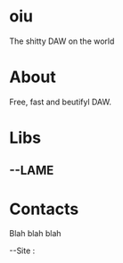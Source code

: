 # oiu
The shitty DAW on the world

# About
Free, fast and beutifyl DAW.

# Libs
--LAME
--

# Contacts

Blah blah  blah

--Site :
